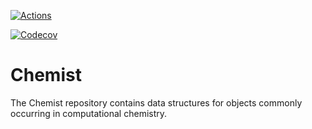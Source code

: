 [![Actions](https://github.com/NWChemEx-Project/LibChemist/workflows/C_C++_CI/badge.svg)](https://github.com/NWChemEx-Project/LibChemist)

[![Codecov](https://codecov.io/github/NWChemEx-Project/LibChemist/branch/master/graphs/sunburst.svg?token=MwvRQD5eUW)](https://codecov.io/github/NWChemEx-Project/LibChemist/branch/master)

# Chemist

The Chemist repository contains data structures for objects commonly occurring in computational chemistry.

